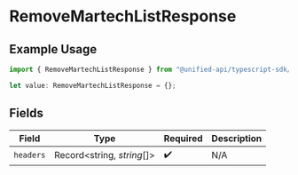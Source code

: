 # RemoveMartechListResponse

## Example Usage

```typescript
import { RemoveMartechListResponse } from "@unified-api/typescript-sdk/sdk/models/operations";

let value: RemoveMartechListResponse = {};
```

## Fields

| Field                      | Type                       | Required                   | Description                |
| -------------------------- | -------------------------- | -------------------------- | -------------------------- |
| `headers`                  | Record<string, *string*[]> | :heavy_check_mark:         | N/A                        |
